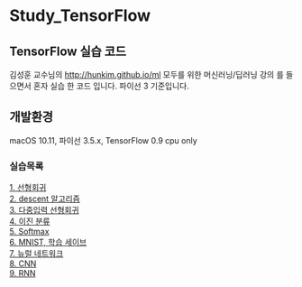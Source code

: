 # Study_TensorFlow

## TensorFlow 실습 코드 ##
김성훈 교수님의 http://hunkim.github.io/ml 모두를 위한 머신러닝/딥러닝 강의 를 들으면서 혼자 실습 한 코드 입니다.
파이선 3 기준입니다.

## 개발환경
macOS 10.11, 파이선 3.5.x, TensorFlow 0.9 cpu only

### 실습목록

[1\. 선형회귀](https://github.com/FuZer/Study_TensorFlow/tree/master/01%20-%20LinearRegression) <br>
[2\. descent 알고리즘](https://github.com/FuZer/Study_TensorFlow/tree/master/02%20-%20Cost)<br>
[3\. 다중입력 선형회귀](https://github.com/FuZer/Study_TensorFlow/tree/master/03%20-%20MultiFeatures)<br>
[4\. 이진 분류](https://github.com/FuZer/Study_TensorFlow/tree/master/04%20-%20Logistic%20Classification)<br>
[5\. Softmax](https://github.com/FuZer/Study_TensorFlow/tree/master/05%20-%20Softmax%20Classification)<br>
[6\. MNIST, 학습 세이브](https://github.com/FuZer/Study_TensorFlow/tree/master/06%20-%20Save%20Learning)<br>
[7\. 뉴럴 네트워크](https://github.com/FuZer/Study_TensorFlow/tree/master/07%20-%20NN)<br>
[8\. CNN](https://github.com/FuZer/Study_TensorFlow/tree/master/08%20-%20CNN)<br>
[9\. RNN](https://)<br>
